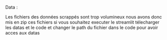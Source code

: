 Data :

Les fichiers des données scrappés sont trop volumineux nous avons donc mis en zip ces fichiers
si vous souhaitez executer le streamlit télecharger les datas et le code et changer le path du fichier dans le code pour avoir acces aux datas
